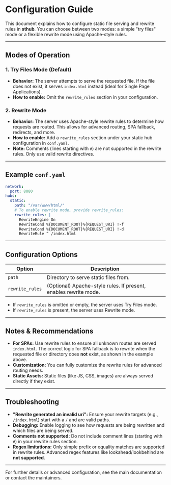 # Configuration Guide

This document explains how to configure static file serving and rewrite rules in **sthub**. You can choose between two modes: a simple "try files" mode or a flexible rewrite mode using Apache-style rules.

---

## Modes of Operation

### 1. Try Files Mode (Default)

- **Behavior:**
  The server attempts to serve the requested file.
  If the file does not exist, it serves `index.html` instead (ideal for Single Page Applications).
- **How to enable:**
  Omit the `rewrite_rules` section in your configuration.

### 2. Rewrite Mode

- **Behavior:**
  The server uses Apache-style rewrite rules to determine how requests are routed.
  This allows for advanced routing, SPA fallback, redirects, and more.
- **How to enable:**
  Add a `rewrite_rules` section under your static hub configuration in `conf.yaml`.
- **Note:**
  Comments (lines starting with `#`) are not supported in the rewrite rules. Only use valid rewrite directives.

---

## Example `conf.yaml`

```yaml
network:
  port: 8080
hubs:
  static:
    path: "/var/www/html/"
    # To enable rewrite mode, provide rewrite_rules:
    rewrite_rules: |
      RewriteEngine On
      RewriteCond %{DOCUMENT_ROOT}%{REQUEST_URI} !-f
      RewriteCond %{DOCUMENT_ROOT}%{REQUEST_URI} !-d
      RewriteRule ^ /index.html
```

---

## Configuration Options

| Option         | Description                                                                                  |
|----------------|---------------------------------------------------------------------------------------------|
| `path`         | Directory to serve static files from.                                                        |
| `rewrite_rules`| (Optional) Apache-style rules. If present, enables rewrite mode.                             |

- If `rewrite_rules` is omitted or empty, the server uses Try Files mode.
- If `rewrite_rules` is present, the server uses Rewrite mode.

---

## Notes & Recommendations

- **For SPAs:**
  Use rewrite rules to ensure all unknown routes are served `index.html`.
  The correct logic for SPA fallback is to rewrite when the requested file or directory does **not** exist, as shown in the example above.
- **Customization:**
  You can fully customize the rewrite rules for advanced routing needs.
- **Static Assets:**
  Static files (like JS, CSS, images) are always served directly if they exist.

---

## Troubleshooting

- **"Rewrite generated an invalid uri":**
  Ensure your rewrite targets (e.g., `/index.html`) start with a `/` and are valid paths.
- **Debugging:**
  Enable logging to see how requests are being rewritten and which files are being served.
- **Comments not supported:**
  Do not include comment lines (starting with `#`) in your rewrite rules section.
- **Regex limitations:**
  Only simple prefix or equality matches are supported in rewrite rules. Advanced regex features like lookahead/lookbehind are **not supported**.
---

For further details or advanced configuration, see the main documentation or contact the maintainers.
